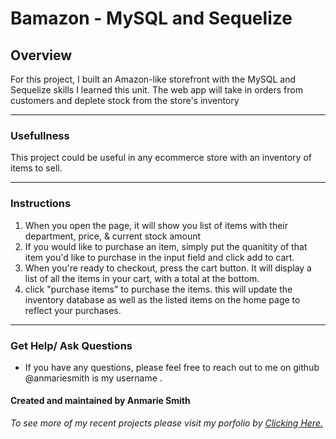 # Bamazon - MySQL and Sequelize

## Overview
For this project, I built an Amazon-like storefront with the MySQL and Sequelize skills I learned this unit. The web app will take in orders from customers and deplete stock from the store's inventory
- - - 
### Usefullness 
This project could be useful in any ecommerce store with an inventory of items to sell.
- - - 
### Instructions
1. When you open the page, it will show you list of items with their department, price, & current stock amount
2. If you would like to purchase an item, simply put the quanitity of that item you'd like to purchase in the input field and click add to cart.
3. When you're ready to checkout, press the cart button. It will display a list of all the items in your cart, with a total at the bottom.
4. click "purchase items" to purchase the items. this will update the inventory database as well as the listed items on the home page to reflect your purchases.
- - - 
### Get Help/ Ask Questions
* If you have any questions, please feel free to reach out to me on github @anmariesmith is my username .
#### Created and maintained by Anmarie Smith 
_To see more of my recent projects please visit my porfolio by [Clicking Here.](https://anmariesmith.github.io/AboutMe/)_

